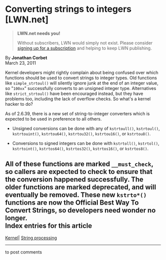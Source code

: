 # Converting strings to integers [LWN.net]

> **LWN.net needs you!**
> 
> Without subscribers, LWN would simply not exist. Please consider [signing up for a subscription](/Promo/nst-nag2/subscribe) and helping to keep LWN publishing. 

By **Jonathan Corbet**  
March 23, 2011 

Kernel developers might rightly complain about being confused over which functions should be used to convert strings to integer types. Old functions like `simple_strtoul()` will silently ignore junk at the end of an integer value, so "`100xx`" successfully converts to an unsigned integer type. Alternatives like `strict_strtoul()` have been encouraged instead, but they have problems too, including the lack of overflow checks. So what's a kernel hacker to do? 

As of 2.6.39, there is a new set of string-to-integer converters which is expected to be used in preference to all others. 

  * Unsigned conversions can be done with any of `kstrtoull()`, `kstrtoul()`, `kstrtouint()`, `kstrtou64()`, `kstrtou32()`, `kstrtou16()`, or `kstrtou8()`. 

  * Conversions to signed integers can be done with `kstrtoll()`, `kstrtol()`, `kstrtoint()`, `kstrtos64()`, `kstrtos32()`, `kstrtos16()`, or `kstrtos8()`. 




All of these functions are marked `__must_check`, so callers are expected to check to ensure that the conversion happened successfully. The older functions are marked deprecated, and will eventually be removed. These new `kstrto*()` functions are now the Official Best Way To Convert Strings, so developers need wonder no longer.  
Index entries for this article  
---  
[Kernel](/Kernel/Index)| [String processing](/Kernel/Index#String_processing)  
  


* * *

to post comments 
